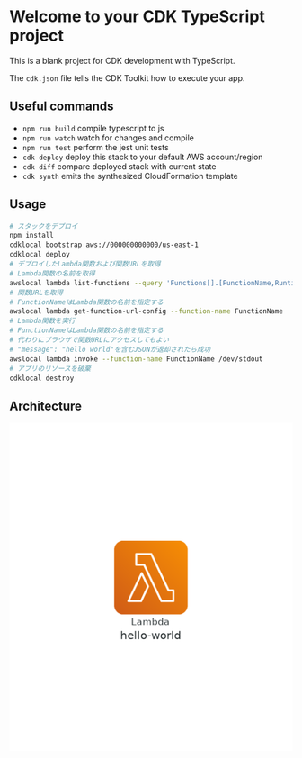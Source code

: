 # Welcome to your CDK TypeScript project

This is a blank project for CDK development with TypeScript.

The `cdk.json` file tells the CDK Toolkit how to execute your app.

## Useful commands

* `npm run build`   compile typescript to js
* `npm run watch`   watch for changes and compile
* `npm run test`    perform the jest unit tests
* `cdk deploy`      deploy this stack to your default AWS account/region
* `cdk diff`        compare deployed stack with current state
* `cdk synth`       emits the synthesized CloudFormation template

## Usage

```bash
# スタックをデプロイ
npm install
cdklocal bootstrap aws://000000000000/us-east-1
cdklocal deploy
# デプロイしたLambda関数および関数URLを取得
# Lambda関数の名前を取得
awslocal lambda list-functions --query 'Functions[].[FunctionName,Runtime]' --output text
# 関数URLを取得
# FunctionNameはLambda関数の名前を指定する
awslocal lambda get-function-url-config --function-name FunctionName
# Lambda関数を実行
# FunctionNameはLambda関数の名前を指定する
# 代わりにブラウザで関数URLにアクセスしてもよい
# "message": "hello world"を含むJSONが返却されたら成功
awslocal lambda invoke --function-name FunctionName /dev/stdout
# アプリのリソースを破棄
cdklocal destroy
```

## Architecture

![Architecture](../architecture-diagrams/hello-world.png)
